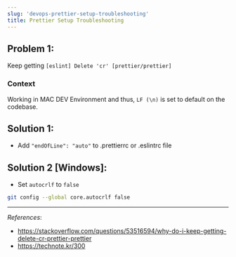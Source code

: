 ```yaml
---
slug: 'devops-prettier-setup-troubleshooting' 
title: Prettier Setup Troubleshooting
---
```


## Problem 1:

Keep getting `[eslint] Delete 'cr' [prettier/prettier]`

### Context

Working in MAC DEV Environment and thus, `LF (\n)` is set to default on the codebase.

## Solution 1:

- Add `"endOfLine": "auto"` to .prettierrc or .eslintrc file

## Solution 2 [Windows]:

- Set `autocrlf` to `false`

```sh
git config --global core.autocrlf false
```

---

_References_:

- https://stackoverflow.com/questions/53516594/why-do-i-keep-getting-delete-cr-prettier-prettier
- https://technote.kr/300
